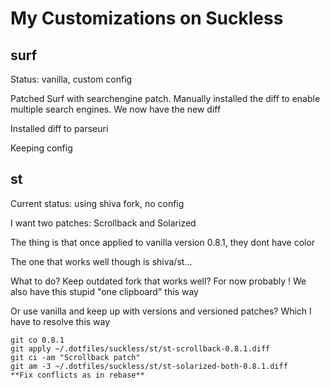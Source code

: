 # My Customizations on Suckless

## surf

Status: vanilla, custom config

Patched Surf with searchengine patch. 
Manually installed the diff to enable multiple search engines.
We now have the new diff

Installed diff to parseuri

Keeping config

## st

Current status: using shiva fork, no config

I want two patches: Scrollback and Solarized

The thing is that once applied to vanilla version 0.8.1, they dont have color

The one that works well though is shiva/st... 

What to do? Keep outdated fork that works well? For now probably
! We also have this stupid "one clipboard" this way

Or use vanilla and keep up with versions and versioned patches? Which I have to resolve this way
```
git co 0.8.1
git apply ~/.dotfiles/suckless/st/st-scrollback-0.8.1.diff
git ci -am "Scrollback patch"
git am -3 ~/.dotfiles/suckless/st/st-solarized-both-0.8.1.diff
**Fix conflicts as in rebase**
```
